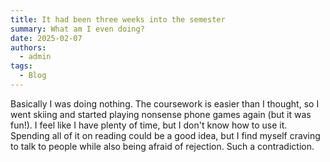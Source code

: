 ```yaml
---
title: It had been three weeks into the semester
summary: What am I even doing?
date: 2025-02-07
authors:
  - admin
tags:
  - Blog
---
```


Basically I was doing nothing. The coursework is easier than I thought, so I
went skiing and started playing nonsense phone games again (but it was fun!).
I feel like I have plenty of time, but I don't know how to use it. Spending
all of it on reading could be a good idea, but I find myself craving to talk
to people while also being afraid of rejection. Such a contradiction.